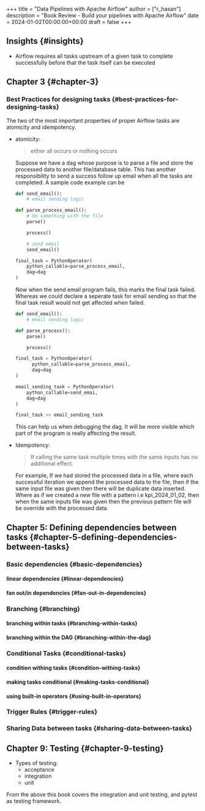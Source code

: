 +++
title = "Data Pipelines with Apache Airflow"
author = ["r_hasan"]
description = "Book Review - Build your pipelines with Apache Airflow"
date = 2024-01-02T00:00:00+00:00
draft = false
+++

## Insights {#insights}

-   Airflow requires all tasks upstream of a given task to complete successfully before that the task itself can be executed


## Chapter 3 {#chapter-3}


### Best Practices for designing tasks {#best-practices-for-designing-tasks}

The two of the most important properties of proper Airflow tasks are atomicity and idempotency.

-   atomicity:

    > either all occurs or nothing occurs

    Suppose we have a dag whose purpose is to parse a file and store the processed data to another file/database table. This has another responsibility to send a success follow up email when all the tasks are completed. A sample code example can be
    ```python
    def send_email():
        # email sending logic

    def parse_process_email():
        # do something with the file
        parse()

        process()

        # send email
        send_email()

    final_task = PythonOperator(
        python_callable=parse_process_email,
        dag=dag
    )
    ```
    Now when the send email program fails, this marks the final task failed. Whereas we could declare a seperate task for email sending so that the final task result would not get affected when failed.
    ```python
    def send_email():
        # email sending logic

    def parse_process():
        parse()

        process()

    final_task = PythonOperator(
          python_callable=parse_process_email,
          dag=dag
    )

    email_sending_task = PythonOperator(
        python_callable=send_emai,
        dag=dag
    )

    final_task >> email_sending_task

    ```
    This can help us when debugging the dag. It will be more visible which part of the program is really affecting the result.

-   Idempotency:

    > If calling the same task multiple times with the same inputs has no additional effect.

    For example, If we had stored the processed data in a file, where each successful iteration we append the processed data to the file, then if the same input file was given then there will be duplicate data inserted. Where as if we created a new file with a pattern i.e kpi_2024_01_02, then when the same inputs file was given then the previous pattern file will be override with the processed data.


## Chapter 5: Defining dependencies between tasks {#chapter-5-defining-dependencies-between-tasks}


### Basic dependencies {#basic-dependencies}


#### linear dependencies {#linear-dependencies}


#### fan out/in dependencies {#fan-out-in-dependencies}


### Branching {#branching}


#### branching within tasks {#branching-within-tasks}


#### branching within the DAG {#branching-within-the-dag}


### Conditional Tasks {#conditional-tasks}


#### condition withing tasks {#condition-withing-tasks}


#### making tasks conditional {#making-tasks-conditional}


#### using built-in operators {#using-built-in-operators}


### Trigger Rules {#trigger-rules}


### Sharing Data between tasks {#sharing-data-between-tasks}


## Chapter 9: Testing {#chapter-9-testing}

-   Types of testing:
    -   acceptance
    -   integration
    -   unit

From the above this book covers the integration and unit testing, and pytest as testing framework.
